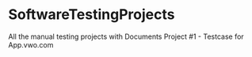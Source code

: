 # SoftwareTestingProjects
All the manual testing projects with Documents
Project #1 - Testcase for App.vwo.com
